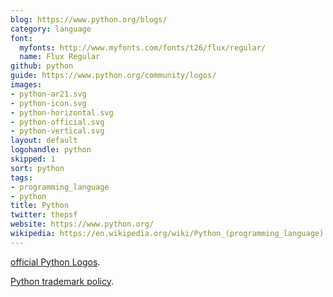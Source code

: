 ```yaml
---
blog: https://www.python.org/blogs/
category: language
font:
  myfonts: http://www.myfonts.com/fonts/t26/flux/regular/
  name: Flux Regular
github: python
guide: https://www.python.org/community/logos/
images:
- python-ar21.svg
- python-icon.svg
- python-horizontal.svg
- python-official.svg
- python-vertical.svg
layout: default
logohandle: python
skipped: 1
sort: python
tags:
- programming_language
- python
title: Python
twitter: thepsf
website: https://www.python.org/
wikipedia: https://en.wikipedia.org/wiki/Python_(programming_language)
---
```


[official Python Logos](http://www.python.org/community/logos/).

[Python trademark policy](http://www.python.org/psf/trademarks/).
